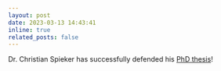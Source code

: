 ```yaml
---
layout: post
date: 2023-03-13 14:43:41
inline: true
related_posts: false
---
```


Dr. Christian Spieker has successfully defended his [PhD thesis](https://dare.uva.nl/search?identifier=493e4676-091b-4d2c-a8a4-8adf4aa416a2)! 
